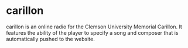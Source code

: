 carillon
========

carillon is an online radio for the Clemson University Memorial Carillon. It features the ability of the player to specify a song and composer that is automatically pushed to the website.
